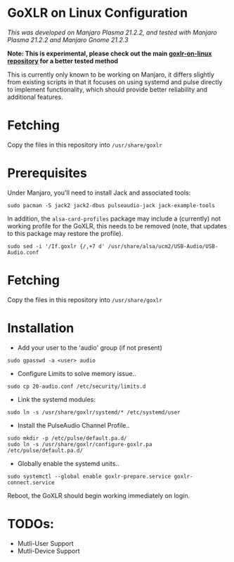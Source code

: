 # GoXLR on Linux Configuration

*This was developed on Manjaro Plasma 21.2.2, and tested with Manjaro Plasma 21.2.2 and Manjaro Gnome 21.2.3*

**Note: This is experimental, please check out the main [goxlr-on-linux repository](https://github.com/GoXLR-on-Linux/goxlr-on-linux) for a better tested method**

This is currently only known to be working on Manjaro, it differs slightly from existing scripts in that it focuses
on using systemd and pulse directly to implement functionality, which should provide better reliability and additional
features.

# Fetching
Copy the files in this repository into `/usr/share/goxlr`

# Prerequisites
Under Manjaro, you'll need to install Jack and associated tools:

`sudo pacman -S jack2 jack2-dbus pulseaudio-jack jack-example-tools`

In addition, the `alsa-card-profiles` package may include a (currently) not working profile for the GoXLR, this needs
to be removed (note, that updates to this package may restore the profile).

`sudo sed -i '/If.goxlr {/,+7 d' /usr/share/alsa/ucm2/USB-Audio/USB-Audio.conf`

# Fetching
Copy the files in this repository into `/usr/share/goxlr`

# Installation

- Add your user to the 'audio' group (if not present)

`sudo gpasswd -a <user> audio`

- Configure Limits to solve memory issue..

`sudo cp 20-audio.conf /etc/security/limits.d`

- Link the systemd modules:

`sudo ln -s /usr/share/goxlr/systemd/* /etc/systemd/user`

- Install the PulseAudio Channel Profile..

`sudo mkdir -p /etc/pulse/default.pa.d/`  
`sudo ln -s /usr/share/goxlr/configure-goxlr.pa /etc/pulse/default.pa.d/`

- Globally enable the systemd units..

`sudo systemctl --global enable goxlr-prepare.service goxlr-connect.service`  

Reboot, the GoXLR should begin working immediately on login.

# TODOs:
* Mutli-User Support
* Mutli-Device Support
